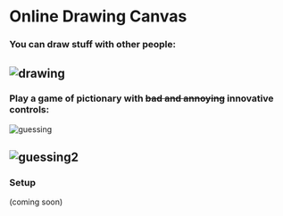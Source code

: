# Online Drawing Canvas

### You can draw stuff with other people:

![drawing](https://user-images.githubusercontent.com/33080132/39557842-dc4773bc-4ecd-11e8-8331-45dfc75a3cce.png)
---
### Play a game of pictionary with ~~bad and annoying~~ innovative controls:

![guessing](https://user-images.githubusercontent.com/33080132/39557843-dc7cd49e-4ecd-11e8-91ca-92fba3af243f.png)

![guessing2](https://user-images.githubusercontent.com/33080132/39557844-dcad637a-4ecd-11e8-92e2-c8ceda325800.png)
---

### Setup
(coming soon)
